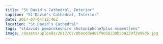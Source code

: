 ```yaml
---
title: "St David's Cathedral, Interior"
caption: "St David's Cathedral, Interior"
date: 2017-07-04T12:46Z
location: "St David's Cathedral"
tags: "stdavids pembrokeshire shotoniphone7plus momentlens"
image: /assets/uploads/2017/07/0bacdde405f9058239b93a239f3999d6.jpg
---
```

